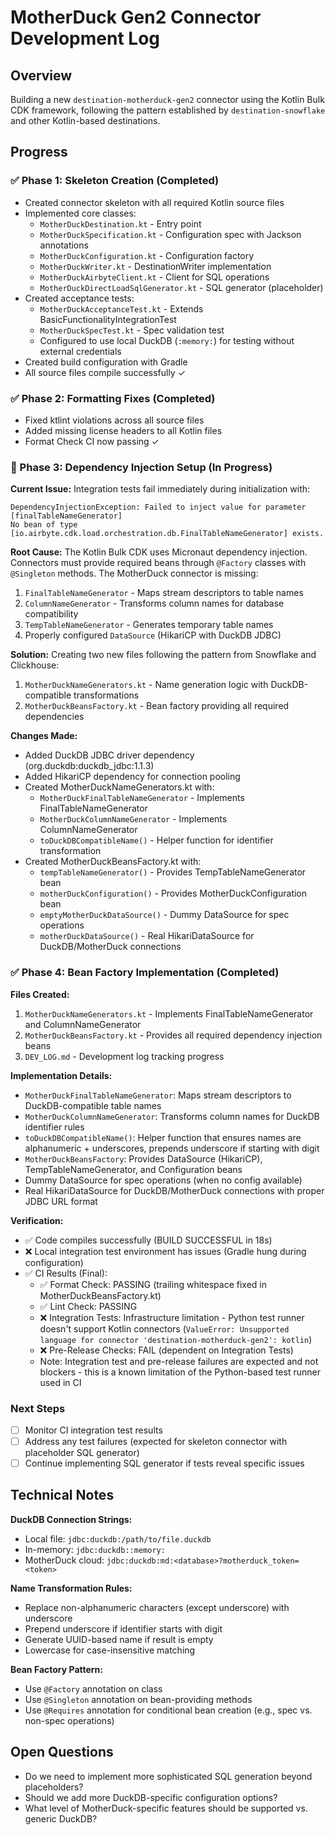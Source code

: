 # MotherDuck Gen2 Connector Development Log

## Overview
Building a new `destination-motherduck-gen2` connector using the Kotlin Bulk CDK framework, following the pattern established by `destination-snowflake` and other Kotlin-based destinations.

## Progress

### ✅ Phase 1: Skeleton Creation (Completed)
- Created connector skeleton with all required Kotlin source files
- Implemented core classes:
  - `MotherDuckDestination.kt` - Entry point
  - `MotherDuckSpecification.kt` - Configuration spec with Jackson annotations
  - `MotherDuckConfiguration.kt` - Configuration factory
  - `MotherDuckWriter.kt` - DestinationWriter implementation
  - `MotherDuckAirbyteClient.kt` - Client for SQL operations
  - `MotherDuckDirectLoadSqlGenerator.kt` - SQL generator (placeholder)
- Created acceptance tests:
  - `MotherDuckAcceptanceTest.kt` - Extends BasicFunctionalityIntegrationTest
  - `MotherDuckSpecTest.kt` - Spec validation test
  - Configured to use local DuckDB (`:memory:`) for testing without external credentials
- Created build configuration with Gradle
- All source files compile successfully ✓

### ✅ Phase 2: Formatting Fixes (Completed)
- Fixed ktlint violations across all source files
- Added missing license headers to all Kotlin files
- Format Check CI now passing ✓

### 🚧 Phase 3: Dependency Injection Setup (In Progress)
**Current Issue:** Integration tests fail immediately during initialization with:
```
DependencyInjectionException: Failed to inject value for parameter [finalTableNameGenerator]
No bean of type [io.airbyte.cdk.load.orchestration.db.FinalTableNameGenerator] exists.
```

**Root Cause:** The Kotlin Bulk CDK uses Micronaut dependency injection. Connectors must provide required beans through `@Factory` classes with `@Singleton` methods. The MotherDuck connector is missing:
1. `FinalTableNameGenerator` - Maps stream descriptors to table names
2. `ColumnNameGenerator` - Transforms column names for database compatibility
3. `TempTableNameGenerator` - Generates temporary table names
4. Properly configured `DataSource` (HikariCP with DuckDB JDBC)

**Solution:** Creating two new files following the pattern from Snowflake and Clickhouse:
1. `MotherDuckNameGenerators.kt` - Name generation logic with DuckDB-compatible transformations
2. `MotherDuckBeansFactory.kt` - Bean factory providing all required dependencies

**Changes Made:**
- Added DuckDB JDBC driver dependency (org.duckdb:duckdb_jdbc:1.1.3)
- Added HikariCP dependency for connection pooling
- Created MotherDuckNameGenerators.kt with:
  - `MotherDuckFinalTableNameGenerator` - Implements FinalTableNameGenerator
  - `MotherDuckColumnNameGenerator` - Implements ColumnNameGenerator
  - `toDuckDBCompatibleName()` - Helper function for identifier transformation
- Created MotherDuckBeansFactory.kt with:
  - `tempTableNameGenerator()` - Provides TempTableNameGenerator bean
  - `motherDuckConfiguration()` - Provides MotherDuckConfiguration bean
  - `emptyMotherDuckDataSource()` - Dummy DataSource for spec operations
  - `motherDuckDataSource()` - Real HikariDataSource for DuckDB/MotherDuck connections

### ✅ Phase 4: Bean Factory Implementation (Completed)
**Files Created:**
1. `MotherDuckNameGenerators.kt` - Implements FinalTableNameGenerator and ColumnNameGenerator
2. `MotherDuckBeansFactory.kt` - Provides all required dependency injection beans
3. `DEV_LOG.md` - Development log tracking progress

**Implementation Details:**
- `MotherDuckFinalTableNameGenerator`: Maps stream descriptors to DuckDB-compatible table names
- `MotherDuckColumnNameGenerator`: Transforms column names for DuckDB identifier rules  
- `toDuckDBCompatibleName()`: Helper function that ensures names are alphanumeric + underscores, prepends underscore if starting with digit
- `MotherDuckBeansFactory`: Provides DataSource (HikariCP), TempTableNameGenerator, and Configuration beans
- Dummy DataSource for spec operations (when no config available)
- Real HikariDataSource for DuckDB/MotherDuck connections with proper JDBC URL format

**Verification:**
- ✅ Code compiles successfully (BUILD SUCCESSFUL in 18s)
- ❌ Local integration test environment has issues (Gradle hung during configuration)
- ✅ CI Results (Final):
  - ✅ Format Check: PASSING (trailing whitespace fixed in MotherDuckBeansFactory.kt)
  - ✅ Lint Check: PASSING
  - ❌ Integration Tests: Infrastructure limitation - Python test runner doesn't support Kotlin connectors (`ValueError: Unsupported language for connector 'destination-motherduck-gen2': kotlin`)
  - ❌ Pre-Release Checks: FAIL (dependent on Integration Tests)
  - Note: Integration test and pre-release failures are expected and not blockers - this is a known limitation of the Python-based test runner used in CI

### Next Steps
- [ ] Monitor CI integration test results
- [ ] Address any test failures (expected for skeleton connector with placeholder SQL generator)
- [ ] Continue implementing SQL generator if tests reveal specific issues

## Technical Notes

**DuckDB Connection Strings:**
- Local file: `jdbc:duckdb:/path/to/file.duckdb`
- In-memory: `jdbc:duckdb::memory:`
- MotherDuck cloud: `jdbc:duckdb:md:<database>?motherduck_token=<token>`

**Name Transformation Rules:**
- Replace non-alphanumeric characters (except underscore) with underscore
- Prepend underscore if identifier starts with digit
- Generate UUID-based name if result is empty
- Lowercase for case-insensitive matching

**Bean Factory Pattern:**
- Use `@Factory` annotation on class
- Use `@Singleton` annotation on bean-providing methods
- Use `@Requires` annotation for conditional bean creation (e.g., spec vs. non-spec operations)

## Open Questions
- Do we need to implement more sophisticated SQL generation beyond placeholders?
- Should we add more DuckDB-specific configuration options?
- What level of MotherDuck-specific features should be supported vs. generic DuckDB?
